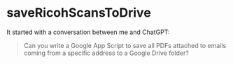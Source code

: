 # saveRicohScansToDrive

It started with a conversation between me and ChatGPT:

> Can you write a Google App Script to save all PDFs attached to emails coming from a specific address to a Google Drive folder?

